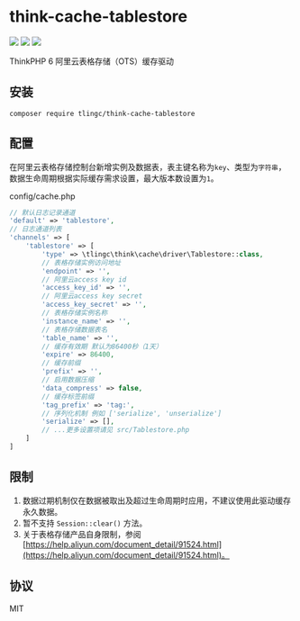 # think-cache-tablestore
[![](https://img.shields.io/packagist/v/tlingc/think-cache-tablestore.svg)](https://packagist.org/packages/tlingc/think-cache-tablestore)
[![](https://img.shields.io/packagist/dt/tlingc/think-cache-tablestore.svg)](https://packagist.org/packages/tlingc/think-cache-tablestore)
[![](https://img.shields.io/badge/license-MIT-green.svg)](LICENSE.md)

ThinkPHP 6 阿里云表格存储（OTS）缓存驱动

## 安装

```
composer require tlingc/think-cache-tablestore
```

## 配置
在阿里云表格存储控制台新增实例及数据表，表主键名称为`key`、类型为`字符串`，数据生命周期根据实际缓存需求设置，最大版本数设置为`1`。

config/cache.php
```php
// 默认日志记录通道
'default' => 'tablestore',
// 日志通道列表
'channels' => [
	'tablestore' => [
		'type' => \tlingc\think\cache\driver\Tablestore::class,
		// 表格存储实例访问地址
		'endpoint' => '',
		// 阿里云access key id
		'access_key_id' => '',
		// 阿里云access key secret
		'access_key_secret' => '',
		// 表格存储实例名称
		'instance_name' => '',
		// 表格存储数据表名
		'table_name' => '',
		// 缓存有效期 默认为86400秒（1天）
		'expire' => 86400,
		// 缓存前缀
		'prefix' => '',
		// 启用数据压缩
		'data_compress' => false,
		// 缓存标签前缀
		'tag_prefix' => 'tag:',
		// 序列化机制 例如 ['serialize', 'unserialize']
		'serialize' => [],
		// ...更多设置项请见 src/Tablestore.php
	]
]
```

## 限制
1. 数据过期机制仅在数据被取出及超过生命周期时应用，不建议使用此驱动缓存永久数据。
2. 暂不支持 `Session::clear()` 方法。
3. 关于表格存储产品自身限制，参阅 [https://help.aliyun.com/document_detail/91524.html](https://help.aliyun.com/document_detail/91524.html)。

## 协议
MIT